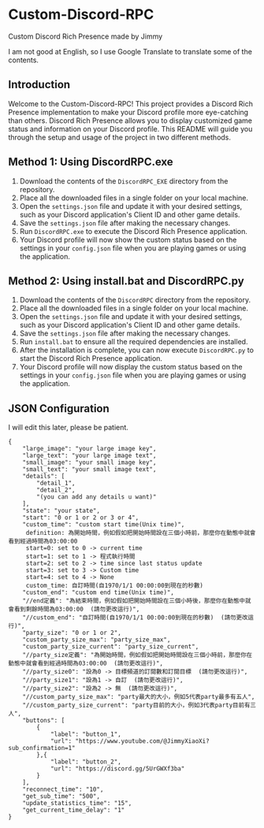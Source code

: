 # Custom-Discord-RPC
Custom Discord Rich Presence made by Jimmy

I am not good at English, so I use Google Translate to translate some of the contents. 

## Introduction

Welcome to the Custom-Discord-RPC! This project provides a Discord Rich Presence implementation to make your Discord profile more eye-catching than others. Discord Rich Presence allows you to display customized game status and information on your Discord profile. This README will guide you through the setup and usage of the project in two different methods.

## Method 1: Using DiscordRPC.exe

1. Download the contents of the `DiscordRPC_EXE` directory from the repository.
2. Place all the downloaded files in a single folder on your local machine.
3. Open the `settings.json` file and update it with your desired settings, such as your Discord application's Client ID and other game details.
4. Save the `settings.json` file after making the necessary changes.
5. Run `DiscordRPC.exe` to execute the Discord Rich Presence application.
6. Your Discord profile will now show the custom status based on the settings in your `config.json` file when you are playing games or using the application.

## Method 2: Using install.bat and DiscordRPC.py

1. Download the contents of the `DiscordRPC` directory from the repository.
2. Place all the downloaded files in a single folder on your local machine.
3. Open the `settings.json` file and update it with your desired settings, such as your Discord application's Client ID and other game details.
4. Save the `settings.json` file after making the necessary changes.
5. Run `install.bat` to ensure all the required dependencies are installed.
6. After the installation is complete, you can now execute `DiscordRPC.py` to start the Discord Rich Presence application.
7. Your Discord profile will now display the custom status based on the settings in your `config.json` file when you are playing games or using the application.

## JSON Configuration

I will edit this later, please be patient.
```
{   
    "large_image": "your large image key",
    "large_text": "your large image text",
    "small_image": "your small image key",
    "small_text": "your small image text",
    "details": [
        "detail_1",
        "detail_2",
        "(you can add any details u want)"
    ],
    "state": "your state",
    "start": "0 or 1 or 2 or 3 or 4",
    "custom_time": "custom start time(Unix time)",
     definition: 為開始時間，例如假如把開始時間設在三個小時前，那麼你在動態中就會看到經過時間為03:00:00
     start=0: set to 0 -> current time
     start=1: set to 1 -> 程式執行時間
     start=2: set to 2 -> time since last status update
     start=3: set to 3 -> Custom time
     start=4: set to 4 -> None
     custom_time: 自訂時間(自1970/1/1 00:00:00到現在的秒數)
    "custom_end": "custom end time(Unix time)",
    "//end定義": "為結束時間，例如假如把開始時間設在三個小時後，那麼你在動態中就會看到剩餘時間為03:00:00  (請勿更改這行)",
    "//custom_end": "自訂時間(自1970/1/1 00:00:00到現在的秒數)  (請勿更改這行)",
    "party_size": "0 or 1 or 2",
    "custom_party_size_max": "party_size_max",
    "custom_party_size_current": "party_size_current",
    "//party_size定義": "為開始時間，例如假如把開始時間設在三個小時前，那麼你在動態中就會看到經過時間為03:00:00  (請勿更改這行)",
    "//party_size0": "設為0 -> 目標頻道的訂閱數和訂閱目標  (請勿更改這行)",
    "//party_size1": "設為1 -> 自訂  (請勿更改這行)",
    "//party_size2": "設為2 -> 無  (請勿更改這行)",
    "//custom_party_size_max": "party最大的大小，例如5代表party最多有五人",
    "//custom_party_size_current": "party目前的大小，例如3代表party目前有三人",
    "buttons": [
        {
            "label": "button_1",
            "url": "https://www.youtube.com/@JimmyXiaoXi?sub_confirmation=1"
        },{
            "label": "button_2",
            "url": "https://discord.gg/5UrGWXf3ba"
        }
    ],
    "reconnect_time": "10",
    "get_sub_time": "500",
    "update_statistics_time": "15",
    "get_current_time_delay": "1"
}
```
